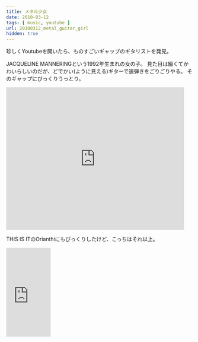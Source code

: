 ```yaml
---
title: メタル少女
date: 2010-03-12
tags: [ music, youtube ]
url: 20100312_metal_guitar_girl
hidden: true
---
```

珍しくYoutubeを開いたら、ものすごいギャップのギタリストを発見。

JACQUELINE MANNERINGという1992年生まれの女の子。
見た目は細くてかわいらしいのだが、どでかい(ように見える)ギターで速弾きをごりごりやる。
そのギャップにびっくりうっとり。

<object width="480" height="385"><param name="movie" value="http://www.youtube.com/v/GhdI99ncRhA&hl=en_US&fs=1&"></param><param name="allowFullScreen" value="true"></param><param name="allowscriptaccess" value="always"></param><embed src="http://www.youtube.com/v/GhdI99ncRhA&hl=en_US&fs=1&" type="application/x-shockwave-flash" allowscriptaccess="always" allowfullscreen="true" width="480" height="385"></embed></object>

THIS IS ITのOrianthiにもびっくりしたけど、こっちはそれ以上。

<iframe src="http://rcm-jp.amazon.co.jp/e/cm?lt1=_blank&bc1=FFFFFF&IS2=1&bg1=FFFFFF&fc1=000000&lc1=0044CC&t=gomlog-22&o=9&p=8&l=as1&m=amazon&f=ifr&md=1X69VDGQCMF7Z30FM082&asins=B002YLVBME" style="width:120px;height:240px;" scrolling="no" marginwidth="0" marginheight="0" frameborder="0"></iframe>

